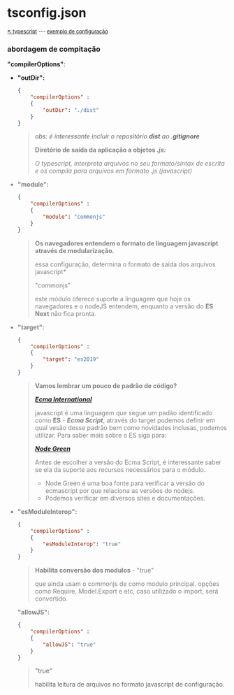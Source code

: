 # tsconfig.json

<sub>[:arrow_upper_left: typescript](readme.md)  --- [exemplo de configuração](tsconfigjsonsample.md) <sub>

### **abordagem de compitação**



 **"compilerOptions"**:

- **"outDir":**

	```json
	{ 
		"compilerOptions" :
		{
			"outDir": "./dist"
		} 
	}
	``` 
	> *obs: é interessante incluir o repositório **dist** ao .**gitignore***
	>
	> <font color="gray">**Diretório de saída da aplicação a objetos *.js:*** 
	>
	> *O typescript, interpreta arquivos no seu formato/sintax de escrita e os compila para arquivos em formato .js (javascript)*	
	>


- **"module":**
	```json
	{ 
		"compilerOptions" :
		{
			"module": "commonjs"
		} 
	}
	```
	><font color="gray">**Os navegadores entendem o formato de linguagem javascript através de modularização.**
	>
	>essa configuração, determina o formato de saída dos arquivos javascript*
	>
	>	"commonjs"
	>
	> este módulo oferece suporte a linguagem que hoje os navegadores e o nodeJS entendem, enquanto a versão do **ES Next** não fica pronta.

- **"target":**
	```json
	{ 
		"compilerOptions" :
		{
			"target": "es2019"
		} 
	}
	```	 
	> <font color="gray">**Vamos lembrar um pouco de padrão de código?**
	>
	>[***Ecma International***](https://www.ecma-international.org/)
	>
	>javascript é uma linguagem que segue um padão identificado como **ES** - ***Ecma Script***, através do target podemos definir em qual vesão desse padrão bem como novidades inclusas, podemos utilizar.
	Para saber mais sobre o ES siga para:
	>
	>
	>[***Node Green***](https://node.green/)
	>
	> Antes de escolher a versão do Ecma Script, é interessante saber se ela da suporte aos recursos necessários para o módulo.
	>
	> - Node Green é uma boa fonte para verificar a versão do ecmascript por que relaciona as versões do nodejs.
	> - Podemos verificar em diversos sites e documentações.
	>
	

- **"esModuleInterop":**
	```json
	{ 
		"compilerOptions" :
		{
			"esModuleInterop": "true"
		} 
	}
	```
	> <font color="gray">**Habilita conversão dos modulos** - "true"
	> 
	> que ainda usam o commonjs de como modulo principal. opções como Require, Model.Export e etc, caso utilizado o import, será convertido.
	>

	**"allowJS":**
	```json
	{ 
		"compilerOptions" :
		{
			"allowJS": "true"
		} 
	}
	```
	>"true"
	>
	> habilita leitura de arquivos no formato javascript de configuração.
	>